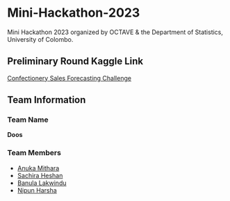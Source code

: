 # Mini-Hackathon-2023

Mini Hackathon 2023 organized by OCTAVE & the Department of Statistics, University of Colombo.

## Preliminary Round Kaggle Link
[Confectionery Sales Forecasting Challenge](https://www.kaggle.com/competitions/confectionery-sales-forecasting-challenge)

## Team Information

### Team Name
**Doos**

### Team Members

- [Anuka Mithara]()
- [Sachira Heshan](https://github.com/Sachira-Heshan)
- [Banula Lakwindu](https://github.com/banulalakwindu)
- [Nipun Harsha](https://github.com/NipunHWE98)


